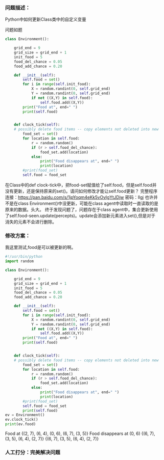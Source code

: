 ### 问题描述：
<p>Python中如何更新Class类中的自定义变量</p>
问题如题

```python
class Environment():

    grid_end = 9         
    grid_size = grid_end + 1
    init_food = 5           
    food_del_chance = 0.05 
    food_add_chance = 0.20

    def __init__(self):
        self.food = set()
        for i in range(self.init_food):
            X = random.randint(0, self.grid_end)
            Y = random.randint(0, self.grid_end)
            if not ((X,Y) in self.food):
                self.food.add((X,Y))
        print("Food at", end=" ")
        print(self.food)


    def clock_tick(self):
    # possibly delete food items -- copy elements not deleted into new set
        food_set = set()
        for location in self.food:
            r = random.random()
            if (r > self.food_del_chance):
                food_set.add(location)
            else:
                print("Food disappears at", end=" ")
                print(location)
        #print(food_set)
        self.food = food_set


```
在Class中的def clock-tick中，把food-set赋值给了self.food，但是self.food并没有更新，还是保持原来的set()。请问如何修改才能让self.food更新？
完整程序连接：https://pan.baidu.com/s/1jpYoqm4eKk5vOvIgYtJDjw 
密码：llgj
也许并不是在class Environment()中没更新，可能在class agent中读取时一直读取的是原来的数据。头大。
终于发现问题了，问题存在于class agent中，集合更新使用了self.food-seen.update(percepts)。update会添加新元素进入set(),但是对于消失的元素不会进行删除。 
### 修改方案：
我这里测试,food是可以被更新的啊。

```python
#!/usr/bin/python
import random

class Environment():

    grid_end = 9         
    grid_size = grid_end + 1
    init_food = 5           
    food_del_chance = 0.05 
    food_add_chance = 0.20

    def __init__(self):
        self.food = set()
        for i in range(self.init_food):
            X = random.randint(0, self.grid_end)
            Y = random.randint(0, self.grid_end)
            if not ((X,Y) in self.food):
                self.food.add((X,Y))
        print("Food at", end=" ")
        print(self.food)


    def clock_tick(self):
    # possibly delete food items -- copy elements not deleted into new set
        food_set = set()
        for location in self.food:
            r = random.random()
            if (r > self.food_del_chance):
                food_set.add(location)
            else:
                print("Food disappears at", end=" ")
                print(location)
        #print(food_set)
        self.food = food_set
        print(self.food)
ev = Environment()
ev.clock_tick()
print(ev.food)


```
Food at {(2, 7), (6, 4), (0, 6), (6, 7), (3, 5)}
Food disappears at (0, 6)
{(6, 7), (3, 5), (6, 4), (2, 7)}
{(6, 7), (3, 5), (6, 4), (2, 7)}
### 人工打分：完美解决问题
